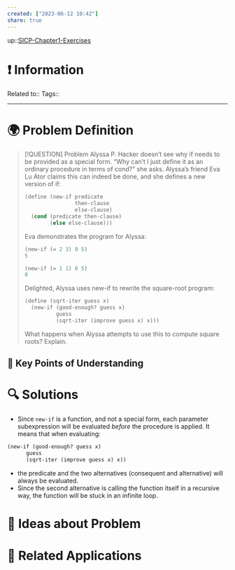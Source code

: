 ```yaml
---
created: ["2023-06-12 10:42"]
share: true
---
```


up::[SICP-Chapter1-Exercises](./SICP-Chapter1-Exercises.md)

# ❗ Information
Related to:: 
Tags:: 

___
# 🌍 Problem Definition

> [!QUESTION] Problem
> Alyssa P. Hacker doesn’t see why if needs to be provided as a special form. “Why can’t I just define it as an ordinary procedure in terms of cond?” she asks. Alyssa’s friend Eva Lu Ator claims this can indeed be done, and she defines a new version of if:
> 
> ```scheme
> (define (new-if predicate
>                 then-clause
>                 else-clause)
>   (cond (predicate then-clause)
>         (else else-clause)))
> ```
> Eva demonstrates the program for Alyssa:
> 
> ```scheme
> (new-if (= 2 3) 0 5)
> 5
> 
> (new-if (= 1 1) 0 5)
> 0
> ```
> Delighted, Alyssa uses new-if to rewrite the square-root program:
> ```scheme
> (define (sqrt-iter guess x)
>   (new-if (good-enough? guess x)
>           guess
>           (sqrt-iter (improve guess x) x)))
> ```
> What happens when Alyssa attempts to use this to compute square roots? Explain.


## 🔑 **Key Points of Understanding**

# 🔍 Solutions
- Since `new-if` is a function, and not a special form, each parameter subexpression will be evaluated _before_ the procedure is applied. It means that when evaluating:

```scheme
(new-if (good-enough? guess x)
      guess
      (sqrt-iter (improve guess x) x))
```

- the predicate and the two alternatives (consequent and alternative) will always be evaluated.
- Since the second alternative is calling the function itself in a recursive way, the function will be stuck in an infinite loop.
# 🧠 Ideas about Problem

# 🔗 Related Applications

